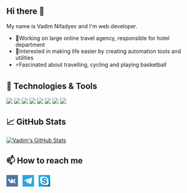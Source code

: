 ## Hi there 👋

My name is Vadim Nifadyev and I'm web developer.

- 🔭Working on large online travel agency, responsible for hotel department
- 🌱Interested in making life easier by creating automation tools and utilities
- ⚡Fascinated about travelling, cycling and playing basketball

## 🔧 Technologies & Tools

![](https://img.shields.io/badge/OS-Linux-informational?style=flat&logo=linux&logoColor=88c0d0&color=81a1c1)
![](https://img.shields.io/badge/Editor-VS_Code-informational?style=flat&logo=visual-studio-code&logoColor=88c0d0&color=81a1c1)
![](https://img.shields.io/badge/Code-Python-informational?style=flat&logo=python&logoColor=88c0d0&color=81a1c1)
![](https://img.shields.io/badge/Code-Django-informational?style=flat&logo=django&logoColor=88c0d0&color=81a1c1)
![](https://img.shields.io/badge/Code-Flask-informational?style=flat&logo=flask&logoColor=88c0d0&color=81a1c1)
![](https://img.shields.io/badge/Shell-Bash-informational?style=flat&logo=gnu-bash&logoColor=88c0d0&color=81a1c1)
![](https://img.shields.io/badge/Tools-PostgreSQL-informational?style=flat&logo=postgresql&logoColor=88c0d0&color=81a1c1)
![](https://img.shields.io/badge/Tools-Docker-informational?style=flat&logo=docker&logoColor=88c0d0&color=81a1c1)


## &#x1f4c8; GitHub Stats

<a href="https://github.com/nifadyev/nifadyev">
  <img align="center" src="https://github-readme-stats.vercel.app/api?username=nifadyev&hide=issues&show_icons=true&line_height=27&count_private=true&theme=nord" alt="Vadim's GitHub Stats" />
</a>

<!-- <a href="https://github.com/nifadyev/nifadyev">
  <img align="center" src="https://github-readme-stats.vercel.app/api/top-langs/?username=nifadyev&hide=html&theme=nord&layout=compact" />
</a> -->


## 📫 How to reach me

<p>
<a href="https://vk.com/nifadyev"><img height="30" src="https://raw.githubusercontent.com/nifadyev/nifadyev/main/icons/vk.png"></a>&nbsp;&nbsp;
<a href="https://t.me/vadim_nifadyev"><img height="30" src="https://raw.githubusercontent.com/nifadyev/nifadyev/main/icons/telegram.png"></a>&nbsp;&nbsp;
<!-- <a href="https://www.linkedin.com/in/nifadyev/"><img height="30" src="https://raw.githubusercontent.com/nifadyev/nifadyev/main/icons/linkedin.png?raw=true"></a> -->
<!-- TODO: Change Skype link once leave Artezio
How to share Skype profile: https://www.quora.com/Can-I-send-my-Skype-profile-as-a-link?share=1 -->
<a href="https://join.skype.com/invite/m8RXnH5x3bEd"><img height="30" src="https://raw.githubusercontent.com/nifadyev/nifadyev/main/icons/skype.png"></a>&nbsp;&nbsp;
<!-- <a href="https://career.habr.com/nifadyev"><img height="30" src="https://raw.githubusercontent.com/nifadyev/nifadyev/main/icons/habr_career.jpg"></a> -->
</p>

<!-- How to set up Github profile README: https://dev.to/martinheinz/build-a-stunning-readme-for-your-github-profile-5dkn -->
